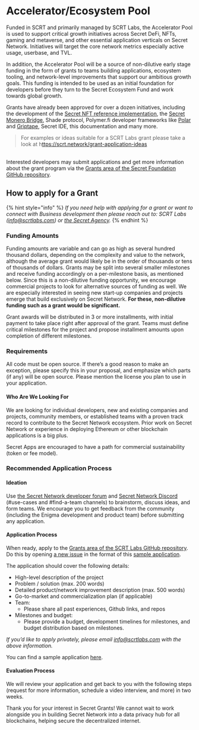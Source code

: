 # Accelerator/Ecosystem Pool

Funded in SCRT and primarily managed by SCRT Labs, the Accelerator Pool is used to support critical growth initiatives across Secret DeFi, NFTs, gaming and metaverse, and other essential application verticals on Secret Network. Initiatives will target the core network metrics especially active usage, userbase, and TVL.

In addition, the Accelerator Pool will be a source of non-dilutive early stage funding in the form of grants to teams building applications, ecosystem tooling, and network-level improvements that support our ambitious growth goals. This funding is intended to be used as an initial foundation for developers before they turn to the Secret Ecosystem Fund and work towards global growth.

Grants have already been approved for over a dozen initiatives, including the development of the [Secret NFT reference implementation](https://github.com/SecretFoundation/Grants/issues/2), the [Secret Monero Bridge](https://github.com/SecretFoundation/Grants/issues/3), Shade protocol, Polymer.fi developer frameworks like [Polar](https://github.com/SecretFoundation/Grants/issues/15) and [Griptape](https://github.com/SecretFoundation/Grants/issues/19), Secret IDE, this documentation and many more.

> For examples or ideas suitable for a SCRT Labs grant please take a look at h[ttps://scrt.network/grant-application-ideas](https://scrt.network/grant-application-ideas)

\
Interested developers may submit applications and get more information about the grant program via the [Grants area of the Secret Foundation GitHub repository](https://github.com/SecretFoundation/Grants/blob/main/README.md).

## How to apply for a Grant

{% hint style="info" %}
_If you need help with applying for a grant or want to connect with Business development then please reach out to: SCRT Labs (_[_info@scrtlabs.com_](mailto:info@scrtlabs.com)_) or_ [_the Secret Agency_](../contributors-and-entities/secret-agency.md)_._
{% endhint %}

### Funding Amounts

Funding amounts are variable and can go as high as several hundred thousand dollars, depending on the complexity and value to the network, although the average grant would likely be in the order of thousands or tens of thousands of dollars. Grants may be split into several smaller milestones and receive funding accordingly on a per-milestone basis, as mentioned below. Since this is a non-dilutive funding opportunity, we encourage commercial projects to look for alternative sources of funding as well. We are especially interested in seeing new start-up companies and projects emerge that build exclusively on Secret Network. **For these, non-dilutive funding such as a grant would be significant.**

Grant awards will be distributed in 3 or more installments, with initial payment to take place right after approval of the grant. Teams must define critical milestones for the project and propose installment amounts upon completion of different milestones.

### Requirements

All code must be open source. If there’s a good reason to make an exception, please specify this in your proposal, and emphasize which parts (if any) will be open source. Please mention the license you plan to use in your application.

#### Who Are We Looking For

We are looking for individual developers, new and existing companies and projects, community members, or established teams with a proven track record to contribute to the Secret Network ecosystem. Prior work on Secret Network or experience in deploying Ethereum or other blockchain applications is a big plus.

Secret Apps are encouraged to have a path for commercial sustainability (token or fee model).

### Recommended Application Process

#### Ideation

Use [the Secret Network developer forum](https://forum.scrt.network/c/secret-contracts/5) and [Secret Network Discord ](http://chat.scrt.network/)(#use-cases and #find-a-team channels) to brainstorm, discuss ideas, and form teams. We encourage you to get feedback from the community (including the Enigma development and product team) before submitting any application.

#### Application Process

When ready, apply to the [Grants area of the SCRT Labs GitHub repository](https://github.com/scrtlabs/Grants). Do this by opening [a new issue](https://github.com/scrtlabs/Grants/issues) in the format of this [sample application](https://github.com/scrtlabs/Grants/blob/main/Sample%20grant%20application).

The application should cover the following details:

* High-level description of the project
* Problem / solution (max. 200 words)
* Detailed product/network improvement description (max. 500 words)
* Go-to-market and commercialization plan (if applicable)
* Team:
  * Please share all past experiences, Github links, and repos
* Milestones and budget:
  * Please provide a budget, development timelines for milestones, and budget distribution based on milestones.

_If you’d like to apply privately, please email_ [_info@scrtlabs.com_](https://scrt.network/blog/info@scrtlabs.com) _with the above information._

You can find a sample application [here](https://github.com/scrtlabs/Grants/blob/main/Sample%20grant%20application).

#### Evaluation Process

We will review your application and get back to you with the following steps (request for more information, schedule a video interview, and more) in two weeks.

Thank you for your interest in Secret Grants! We cannot wait to work alongside you in building Secret Network into a data privacy hub for all blockchains, helping secure the decentralized internet.

